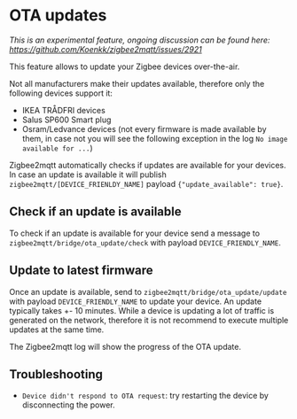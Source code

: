 ---
---
# OTA updates
*This is an experimental feature, ongoing discussion can be found here: https://github.com/Koenkk/zigbee2mqtt/issues/2921*

This feature allows to update your Zigbee devices over-the-air.

Not all manufacturers make their updates available, therefore only the following devices support it:
- IKEA TRÅDFRI devices
- Salus SP600 Smart plug
- Osram/Ledvance devices (not every firmware is made available by them, in case not you will see the following exception in the log `No image available for ...`)

Zigbee2mqtt automatically checks if updates are available for your devices.
In case an update is available it will publish `zigbee2mqtt/[DEVICE_FRIENLDY_NAME]` payload `{"update_available": true}`.

## Check if an update is available
To check if an update is available for your device send a message to `zigbee2mqtt/bridge/ota_update/check` with payload `DEVICE_FRIENDLY_NAME`.

## Update to latest firmware
Once an update is available, send to `zigbee2mqtt/bridge/ota_update/update` with payload `DEVICE_FRIENDLY_NAME` to update your device.
An update typically takes +- 10 minutes.
While a device is updating a lot of traffic is generated on the network, therefore it is not recommend to execute multiple updates at the same time.

The Zigbee2mqtt log will show the progress of the OTA update.

## Troubleshooting
- `Device didn't respond to OTA request`: try restarting the device by disconnecting the power.
